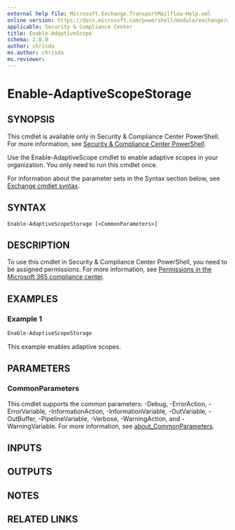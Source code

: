 ```yaml
---
external help file: Microsoft.Exchange.TransportMailflow-Help.xml
online version: https://docs.microsoft.com/powershell/module/exchange/enable-adaptivescope
applicable: Security & Compliance Center
title: Enable-AdaptiveScope
schema: 2.0.0
author: chrisda
ms.author: chrisda
ms.reviewer:
---
```


# Enable-AdaptiveScopeStorage

## SYNOPSIS
This cmdlet is available only in Security & Compliance Center PowerShell. For more information, see [Security & Compliance Center PowerShell](https://docs.microsoft.com/powershell/exchange/scc-powershell).

Use the Enable-AdaptiveScope cmdlet to enable adaptive scopes in your organization. You only need to run this cmdlet once.

For information about the parameter sets in the Syntax section below, see [Exchange cmdlet syntax](https://docs.microsoft.com/powershell/exchange/exchange-cmdlet-syntax).

## SYNTAX

```
Enable-AdaptiveScopeStorage [<CommonParameters>]
```

## DESCRIPTION
To use this cmdlet in Security & Compliance Center PowerShell, you need to be assigned permissions. For more information, see [Permissions in the Microsoft 365 compliance center](https://docs.microsoft.com/microsoft-365/compliance/microsoft-365-compliance-center-permissions).

## EXAMPLES

### Example 1
```powershell
Enable-AdaptiveScopeStorage
```

This example enables adaptive scopes.

## PARAMETERS

### CommonParameters
This cmdlet supports the common parameters: -Debug, -ErrorAction, -ErrorVariable, -InformationAction, -InformationVariable, -OutVariable, -OutBuffer, -PipelineVariable, -Verbose, -WarningAction, and -WarningVariable. For more information, see [about_CommonParameters](https://go.microsoft.com/fwlink/p/?LinkID=113216).

## INPUTS

###  

## OUTPUTS

###  

## NOTES

## RELATED LINKS
